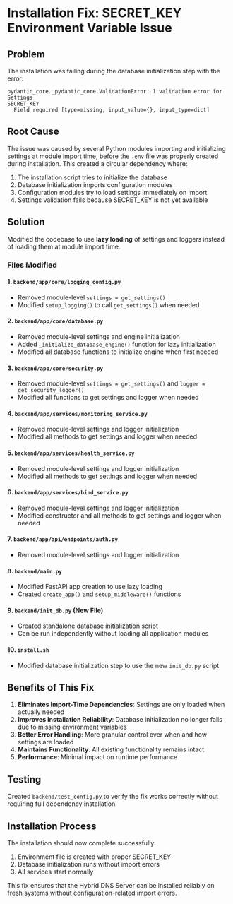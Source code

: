# Installation Fix: SECRET_KEY Environment Variable Issue

## Problem
The installation was failing during the database initialization step with the error:
```
pydantic_core._pydantic_core.ValidationError: 1 validation error for Settings
SECRET_KEY
  Field required [type=missing, input_value={}, input_type=dict]
```

## Root Cause
The issue was caused by several Python modules importing and initializing settings at module import time, before the `.env` file was properly created during installation. This created a circular dependency where:

1. The installation script tries to initialize the database
2. Database initialization imports configuration modules
3. Configuration modules try to load settings immediately on import
4. Settings validation fails because SECRET_KEY is not yet available

## Solution
Modified the codebase to use **lazy loading** of settings and loggers instead of loading them at module import time.

### Files Modified

#### 1. `backend/app/core/logging_config.py`
- Removed module-level `settings = get_settings()`
- Modified `setup_logging()` to call `get_settings()` when needed

#### 2. `backend/app/core/database.py`
- Removed module-level settings and engine initialization
- Added `_initialize_database_engine()` function for lazy initialization
- Modified all database functions to initialize engine when first needed

#### 3. `backend/app/core/security.py`
- Removed module-level `settings = get_settings()` and `logger = get_security_logger()`
- Modified all functions to get settings and logger when needed

#### 4. `backend/app/services/monitoring_service.py`
- Removed module-level settings and logger initialization
- Modified all methods to get settings and logger when needed

#### 5. `backend/app/services/health_service.py`
- Removed module-level settings and logger initialization
- Modified all methods to get settings and logger when needed

#### 6. `backend/app/services/bind_service.py`
- Removed module-level settings and logger initialization
- Modified constructor and all methods to get settings and logger when needed

#### 7. `backend/app/api/endpoints/auth.py`
- Removed module-level settings and logger initialization

#### 8. `backend/main.py`
- Modified FastAPI app creation to use lazy loading
- Created `create_app()` and `setup_middleware()` functions

#### 9. `backend/init_db.py` (New File)
- Created standalone database initialization script
- Can be run independently without loading all application modules

#### 10. `install.sh`
- Modified database initialization step to use the new `init_db.py` script

## Benefits of This Fix

1. **Eliminates Import-Time Dependencies**: Settings are only loaded when actually needed
2. **Improves Installation Reliability**: Database initialization no longer fails due to missing environment variables
3. **Better Error Handling**: More granular control over when and how settings are loaded
4. **Maintains Functionality**: All existing functionality remains intact
5. **Performance**: Minimal impact on runtime performance

## Testing
Created `backend/test_config.py` to verify the fix works correctly without requiring full dependency installation.

## Installation Process
The installation should now complete successfully:
1. Environment file is created with proper SECRET_KEY
2. Database initialization runs without import errors
3. All services start normally

This fix ensures that the Hybrid DNS Server can be installed reliably on fresh systems without configuration-related import errors.